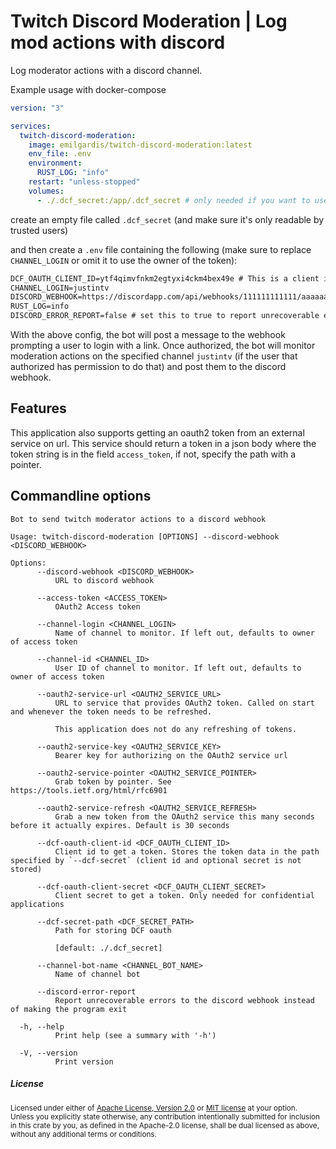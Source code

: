 # Twitch Discord Moderation | Log mod actions with discord

Log moderator actions with a discord channel.

Example usage with docker-compose

```yml
version: "3"

services:
  twitch-discord-moderation:
    image: emilgardis/twitch-discord-moderation:latest
    env_file: .env
    environment:
      RUST_LOG: "info"
    restart: "unless-stopped"
    volumes:
      - ./.dcf_secret:/app/.dcf_secret # only needed if you want to use DCF
```

create an empty file called `.dcf_secret` (and make sure it's only readable by trusted users)

and then create a `.env` file containing the following (make sure to replace `CHANNEL_LOGIN` or omit it to use the owner of the token):

```txt
DCF_OAUTH_CLIENT_ID=ytf4qimvfnkm2egtyxi4ckm4bex49e # This is a client id created for this application. Feel free to use it.
CHANNEL_LOGIN=justintv
DISCORD_WEBHOOK=https://discordapp.com/api/webhooks/111111111111/aaaaaaaaaaaaaaa
RUST_LOG=info
DISCORD_ERROR_REPORT=false # set this to true to report unrecoverable errors to the discord instead of making the program exit.
```

With the above config, the bot will post a message to the webhook prompting a user to login with a link. Once authorized, the bot will monitor moderation actions on the specified channel `justintv` (if the user that authorized has permission to do that) and post them to the discord webhook.

## Features

This application also supports getting an oauth2 token from an external service on url. This service should return a token in a json body where the token string is in the field `access_token`, if not, specify the path with a pointer.

## Commandline options

<!--BEGIN commandline options-->
```text
Bot to send twitch moderator actions to a discord webhook

Usage: twitch-discord-moderation [OPTIONS] --discord-webhook <DISCORD_WEBHOOK>

Options:
      --discord-webhook <DISCORD_WEBHOOK>
          URL to discord webhook

      --access-token <ACCESS_TOKEN>
          OAuth2 Access token

      --channel-login <CHANNEL_LOGIN>
          Name of channel to monitor. If left out, defaults to owner of access token

      --channel-id <CHANNEL_ID>
          User ID of channel to monitor. If left out, defaults to owner of access token

      --oauth2-service-url <OAUTH2_SERVICE_URL>
          URL to service that provides OAuth2 token. Called on start and whenever the token needs to be refreshed.

          This application does not do any refreshing of tokens.

      --oauth2-service-key <OAUTH2_SERVICE_KEY>
          Bearer key for authorizing on the OAuth2 service url

      --oauth2-service-pointer <OAUTH2_SERVICE_POINTER>
          Grab token by pointer. See https://tools.ietf.org/html/rfc6901

      --oauth2-service-refresh <OAUTH2_SERVICE_REFRESH>
          Grab a new token from the OAuth2 service this many seconds before it actually expires. Default is 30 seconds

      --dcf-oauth-client-id <DCF_OAUTH_CLIENT_ID>
          Client id to get a token. Stores the token data in the path specified by `--dcf-secret` (client id and optional secret is not stored)

      --dcf-oauth-client-secret <DCF_OAUTH_CLIENT_SECRET>
          Client secret to get a token. Only needed for confidential applications

      --dcf-secret-path <DCF_SECRET_PATH>
          Path for storing DCF oauth

          [default: ./.dcf_secret]

      --channel-bot-name <CHANNEL_BOT_NAME>
          Name of channel bot

      --discord-error-report
          Report unrecoverable errors to the discord webhook instead of making the program exit

  -h, --help
          Print help (see a summary with '-h')

  -V, --version
          Print version

```
<!--END commandline options-->

<h5> License </h5>

<sup>
Licensed under either of <a href="LICENSE-APACHE">Apache License, Version
2.0</a> or <a href="LICENSE-MIT">MIT license</a> at your option.
</sup>

<br>

<sub>
Unless you explicitly state otherwise, any contribution intentionally submitted
for inclusion in this crate by you, as defined in the Apache-2.0 license, shall
be dual licensed as above, without any additional terms or conditions.
</sub>
